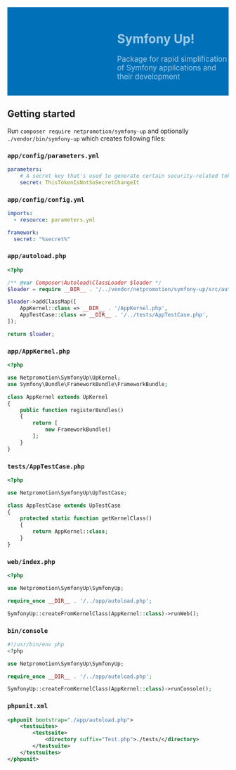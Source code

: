 <div style="background: #0071B8 url('README.header.png') repeat-x 0 0; padding: 0; margin: 0"><div style="background: transparent url('README.logo.png') no-repeat 0 0; height: 201px; padding-left: 250px; color: #A0CAE4; display: table-cell; vertical-align: middle;">
<h1 style="border-width: 0 0 0 0">Symfony Up!</h1>
<p style="font-size: larger;">Package for rapid simplification of Symfony applications and their development</p>
</div></div>


## Getting started

Run `composer require netpromotion/symfony-up` and optionally `./vendor/bin/symfony-up` which creates following files:

### `app/config/parameters.yml`

```yaml
parameters:
    # A secret key that's used to generate certain security-related tokens
    secret: ThisTokenIsNotSoSecretChangeIt
```

### `app/config/config.yml`

```yaml
imports:
  - resource: parameters.yml

framework:
  secret: "%secret%"
```

### `app/autoload.php`

```php
<?php

/** @var Composer\Autoload\ClassLoader $loader */
$loader = require __DIR__ . '/../vendor/netpromotion/symfony-up/src/autoload.php';

$loader->addClassMap([
    AppKernel::class => __DIR__ . '/AppKernel.php',
    AppTestCase::class => __DIR__ . '/../tests/AppTestCase.php',
]);

return $loader;
```

### `app/AppKernel.php`

```php
<?php

use Netpromotion\SymfonyUp\UpKernel;
use Symfony\Bundle\FrameworkBundle\FrameworkBundle;

class AppKernel extends UpKernel
{
    public function registerBundles()
    {
        return [
            new FrameworkBundle()
        ];
    }
}
```

### `tests/AppTestCase.php`

```php
<?php

use Netpromotion\SymfonyUp\UpTestCase;

class AppTestCase extends UpTestCase
{
    protected static function getKernelClass()
    {
        return AppKernel::class;
    }
}
```

### `web/index.php`

```php
<?php

use Netpromotion\SymfonyUp\SymfonyUp;

require_once __DIR__ . '/../app/autoload.php';

SymfonyUp::createFromKernelClass(AppKernel::class)->runWeb();
```

### `bin/console`

```php
#!/usr/bin/env php
<?php

use Netpromotion\SymfonyUp\SymfonyUp;

require_once __DIR__ . '/../app/autoload.php';

SymfonyUp::createFromKernelClass(AppKernel::class)->runConsole();
```

### `phpunit.xml`

```xml
<phpunit bootstrap="./app/autoload.php">
    <testsuites>
        <testsuite>
            <directory suffix="Test.php">./tests/</directory>
        </testsuite>
    </testsuites>
</phpunit>
```
